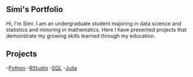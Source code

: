 ## Simi's Portfolio

Hi, I'm Simi. I am an undergraduate student majoring in data science and statistics and minoring in mathematics. Here I have presented projects that demonstrate my growing skills learned through my education. 

## Projects
-[Python](#Python)
-[RStudio](#RStudio)
-[SQL](#SQL)
-[Julia](#Julia)

<!--
**patel-simi/patel-simi** is a ✨ _special_ ✨ repository because its `README.md` (this file) appears on your GitHub profile.

Here are some ideas to get you started:

- 🔭 I’m currently working on ...
- 🌱 I’m currently learning ...
- 👯 I’m looking to collaborate on ...
- 🤔 I’m looking for help with ...
- 💬 Ask me about ...
- 📫 How to reach me: ...
- 😄 Pronouns: ...
- ⚡ Fun fact: ...
-->
